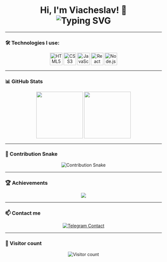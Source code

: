 <h1 align="center">
  Hi, I'm Viacheslav! 👋
  <br>
  <img src="https://readme-typing-svg.herokuapp.com?font=Fira+Code&duration=3000&pause=1000&color=F75C7E&width=435&lines=Fullstack+Developer+in+progress...;JavaScript%2C+React%2C+Node.js;Love+learning+and+building+cool+stuff" alt="Typing SVG" />
</h1>

---

### 🛠️ Technologies I use:

<p align="center">
  <img src="https://cdn.jsdelivr.net/gh/devicons/devicon/icons/html5/html5-original.svg" width="40" alt="HTML5"/>
  <img src="https://cdn.jsdelivr.net/gh/devicons/devicon/icons/css3/css3-original.svg" width="40" alt="CSS3"/>
  <img src="https://cdn.jsdelivr.net/gh/devicons/devicon/icons/javascript/javascript-original.svg" width="40" alt="JavaScript"/>
  <img src="https://cdn.jsdelivr.net/gh/devicons/devicon/icons/react/react-original.svg" width="40" alt="React"/>
  <img src="https://cdn.jsdelivr.net/gh/devicons/devicon/icons/nodejs/nodejs-original.svg" width="40" alt="Node.js"/>
</p>

---

### 📊 GitHub Stats

<p align="center">
  <img src="https://github-readme-stats.vercel.app/api?username=Viacheslav-Bo&show_icons=true&theme=radical" height="150" />
  <img src="https://github-readme-stats.vercel.app/api/top-langs/?username=Viacheslav-Bo&layout=compact&theme=radical" height="150" />
</p>

---

### 🐍 Contribution Snake

<p align="center">
  <picture>
    <source srcset="https://raw.githubusercontent.com/Viacheslav-Bo/Viacheslav-Bo/output/dist/github-contribution-grid-snake-dark.svg" media="(prefers-color-scheme: dark)" />
    <source srcset="https://raw.githubusercontent.com/Viacheslav-Bo/Viacheslav-Bo/output/dist/github-contribution-grid-snake.svg" media="(prefers-color-scheme: light)" />
    <img src="https://raw.githubusercontent.com/Viacheslav-Bo/Viacheslav-Bo/output/dist/github-contribution-grid-snake.svg" alt="Contribution Snake" />
  </picture>
</p>

---

### 🏆 Achievements

<p align="center">
  <img src="https://github-profile-trophy.vercel.app/?username=Viacheslav-Bo&theme=radical&no-frame=true&no-bg=true&margin-w=4" />
</p>

---

### 📫 Contact me

<p align="center">
  <a href="https://t.me/Menyanthes" target="_blank">
    <img src="https://img.shields.io/badge/Telegram-@Menyanthes-blue?logo=telegram&style=for-the-badge" alt="Telegram Contact" />
  </a>
</p>

---

### 👀 Visitor count

<p align="center">
  <img src="https://komarev.com/ghpvc/?username=Viacheslav-Bo&style=flat-square&color=blue" alt="Visitor count" />
</p>
